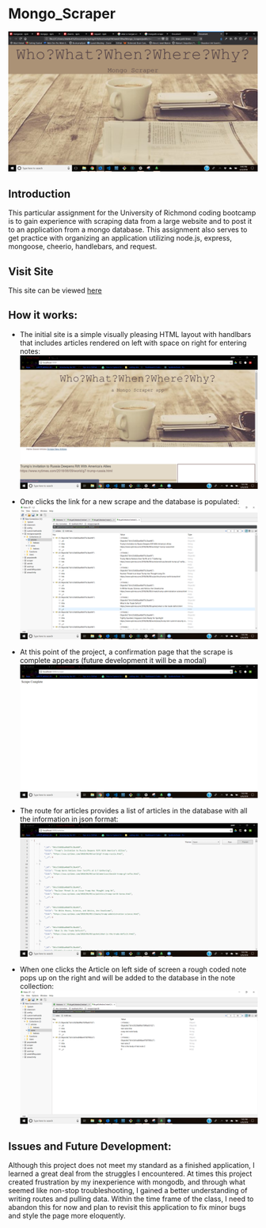 # Mongo_Scraper
![introPhoto](https://raw.githubusercontent.com/jdublu416/Mongo_Scraper/master/public/assets/images/Screenshot%20(21).png)

## Introduction
This particular assignment for the University of Richmond coding bootcamp is to gain experience with scraping data from a large website and to post it to an application from a mongo database. This assignment also serves to get practice with organizing an application utilizing node.js, express, mongoose, cheerio, handlebars, and request.

## Visit Site
This site can be viewed [here](https://mon-go-scraper.herokuapp.com/)

## How it works:
* The initial site is a simple visually pleasing HTML layout with handlbars that includes articles rendered on left with
space on right for entering notes:
![stepOne photo](https://raw.githubusercontent.com/jdublu416/Mongo_Scraper/master/public/assets/images/Screenshot%20(1).png)

* One clicks the link for a new scrape and the database is populated:
![stepTwo photo](https://raw.githubusercontent.com/jdublu416/Mongo_Scraper/master/public/assets/images/Screenshot%20(5).png)

* At this point of the project, a confirmation page that the scrape is complete appears (future development it will be a modal)
![StepThree photo](https://raw.githubusercontent.com/jdublu416/Mongo_Scraper/master/public/assets/images/Screenshot%20(2).png)

* The route for articles provides a list of articles in the database with all the information in json format:
![StepFour photo](https://raw.githubusercontent.com/jdublu416/Mongo_Scraper/master/public/assets/images/Screenshot%20(3).png)

* When one clicks the Article on left side of screen a rough coded note pops up on the right and will be added to the database in the note collection:
![stepFive photo](https://raw.githubusercontent.com/jdublu416/Mongo_Scraper/master/public/assets/images/Screenshot%20(4).png)

## Issues and Future Development:
Although this project does not meet my standard as a finished application, I learned a great deal from the struggles I encountered. At times this project created frustration by my inexperience with mongodb, and through what seemed like non-stop troubleshooting, I gained a better understanding of writing routes and pulling data. Within the time frame of the class, I need to abandon this for now and plan to revisit this application to fix minor bugs and style the page more eloquently.
